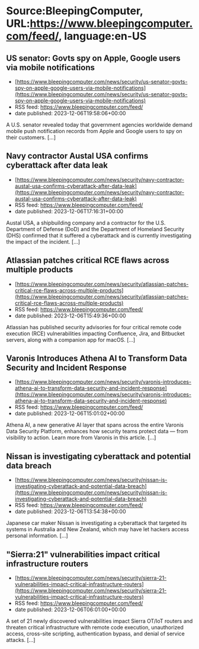 # Source:BleepingComputer, URL:https://www.bleepingcomputer.com/feed/, language:en-US

## US senator: Govts spy on Apple, Google users via mobile notifications
 - [https://www.bleepingcomputer.com/news/security/us-senator-govts-spy-on-apple-google-users-via-mobile-notifications](https://www.bleepingcomputer.com/news/security/us-senator-govts-spy-on-apple-google-users-via-mobile-notifications)
 - RSS feed: https://www.bleepingcomputer.com/feed/
 - date published: 2023-12-06T19:58:06+00:00

A U.S. senator revealed today that government agencies worldwide demand mobile push notification records from Apple and Google users to spy on their customers. [...]

## Navy contractor Austal USA confirms cyberattack after data leak
 - [https://www.bleepingcomputer.com/news/security/navy-contractor-austal-usa-confirms-cyberattack-after-data-leak](https://www.bleepingcomputer.com/news/security/navy-contractor-austal-usa-confirms-cyberattack-after-data-leak)
 - RSS feed: https://www.bleepingcomputer.com/feed/
 - date published: 2023-12-06T17:16:31+00:00

Austal USA, a shipbuilding company and a contractor for the U.S. Department of Defense (DoD) and the Department of Homeland Security (DHS) confirmed that it suffered a cyberattack and is currently investigating the impact of the incident. [...]

## Atlassian patches critical RCE flaws across multiple products
 - [https://www.bleepingcomputer.com/news/security/atlassian-patches-critical-rce-flaws-across-multiple-products](https://www.bleepingcomputer.com/news/security/atlassian-patches-critical-rce-flaws-across-multiple-products)
 - RSS feed: https://www.bleepingcomputer.com/feed/
 - date published: 2023-12-06T15:49:36+00:00

Atlassian has published security advisories for four critical remote code execution (RCE) vulnerabilities impacting Confluence, Jira, and Bitbucket servers, along with a companion app for macOS. [...]

## Varonis Introduces Athena AI to Transform Data Security and Incident Response
 - [https://www.bleepingcomputer.com/news/security/varonis-introduces-athena-ai-to-transform-data-security-and-incident-response](https://www.bleepingcomputer.com/news/security/varonis-introduces-athena-ai-to-transform-data-security-and-incident-response)
 - RSS feed: https://www.bleepingcomputer.com/feed/
 - date published: 2023-12-06T15:01:02+00:00

Athena AI, a new generative AI layer that spans across the entire Varonis Data Security Platform, enhances how security teams protect data — from visibility to action. Learn more from Varonis in this article. [...]

## Nissan is investigating cyberattack and potential data breach
 - [https://www.bleepingcomputer.com/news/security/nissan-is-investigating-cyberattack-and-potential-data-breach](https://www.bleepingcomputer.com/news/security/nissan-is-investigating-cyberattack-and-potential-data-breach)
 - RSS feed: https://www.bleepingcomputer.com/feed/
 - date published: 2023-12-06T13:54:38+00:00

Japanese car maker Nissan is investigating a cyberattack that targeted its systems in Australia and New Zealand, which may have let hackers access personal information. [...]

## "Sierra:21" vulnerabilities impact critical infrastructure routers
 - [https://www.bleepingcomputer.com/news/security/sierra-21-vulnerabilities-impact-critical-infrastructure-routers](https://www.bleepingcomputer.com/news/security/sierra-21-vulnerabilities-impact-critical-infrastructure-routers)
 - RSS feed: https://www.bleepingcomputer.com/feed/
 - date published: 2023-12-06T06:01:00+00:00

A set of 21 newly discovered vulnerabilities impact Sierra OT/IoT routers and threaten critical infrastructure with remote code execution, unauthorized access, cross-site scripting, authentication bypass, and denial of service attacks. [...]

